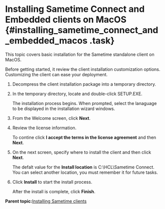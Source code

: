 # Installing Sametime Connect and Embedded clients on MacOS {#installing_sametime_connect_and_embedded_macos .task}

This topic covers basic installation for the Sametime standalone client on MacOS.

Before getting started, it review the client installation customization options. Customizing the client can ease your deployment.

1.  Decompress the client installation package into a temporary directory.

2.  In the temporary directory, locate and double-click SETUP.EXE.

    The installation process begins. When prompted, select the lanaguage to be displayed in the installation wizard windows.

3.  From the Welcome screen, click **Next**.

4.  Review the license information.

    To contine click **I accept the terms in the license agreement** and then **Next**.

5.  On the next screen, specify where to install the client and then click **Next**.

    The defalt value for the **Install location** is C:\\HCL\\Sametime Connect. You can select another location, you must remember it for future tasks.

6.  Click **Install** to start the install process.

    After the install is complete, click **Finish**.


**Parent topic:**[Installing Sametime clients](installing_sametime_clients.md)

